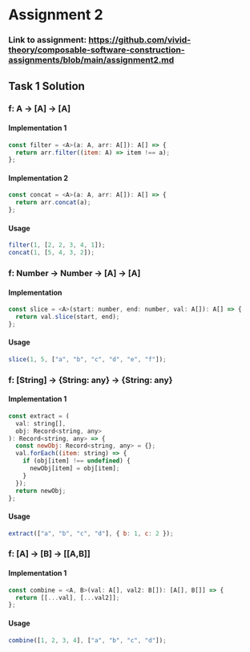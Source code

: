 # Assignment 2

### Link to assignment: https://github.com/vivid-theory/composable-software-construction-assignments/blob/main/assignment2.md


## Task 1 Solution

### f: A -> [A] -> [A]
#### Implementation 1
```js
const filter = <A>(a: A, arr: A[]): A[] => {
  return arr.filter((item: A) => item !== a);
};
```
#### Implementation 2
```js
const concat = <A>(a: A, arr: A[]): A[] => {
  return arr.concat(a);
};
```

#### Usage
```js
filter(1, [2, 2, 3, 4, 1]);
concat(1, [5, 4, 3, 2]);
```

### f: Number -> Number -> [A] -> [A]
#### Implementation
```js
const slice = <A>(start: number, end: number, val: A[]): A[] => {
  return val.slice(start, end);
};
```

#### Usage
```js
slice(1, 5, ["a", "b", "c", "d", "e", "f"]);
```

### f: [String] -> {String: any} -> {String: any}
#### Implementation 1
```js
const extract = (
  val: string[],
  obj: Record<string, any>
): Record<string, any> => {
  const newObj: Record<string, any> = {};
  val.forEach((item: string) => {
    if (obj[item] !== undefined) {
      newObj[item] = obj[item];
    }
  });
  return newObj;
};
```

#### Usage
```js
extract(["a", "b", "c", "d"], { b: 1, c: 2 });
```


### f: [A] → [B] → [[A,B]]
#### Implementation 1
```js
const combine = <A, B>(val: A[], val2: B[]): [A[], B[]] => {
  return [[...val], [...val2]];
};
```

#### Usage
```js
combine([1, 2, 3, 4], ["a", "b", "c", "d"]);
```
















